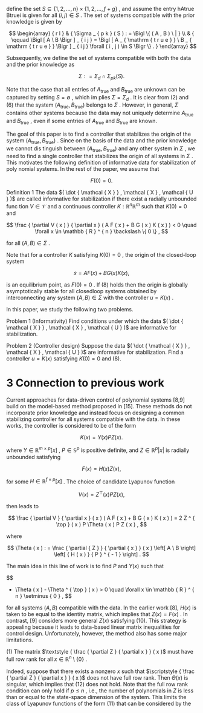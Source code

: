 define the set $S \subseteq \{ 1 , 2 , \dotsc , n \} \times \{ 1 , 2 , \dotsc , f + g \}$ , and assume the entry hAtrue Btruei is given for all $( i , j ) \in S$ . The set of systems compatible with the prior knowledge is given by

$$
\begin{array} { r l } & { \Sigma _ { p k } ( S ) : = \Bigl \{ ( A , B ) \ | } \\ & { \qquad \Bigl [ A \ B \Bigr ] _ { i j } = \Bigl [ A _ { \mathrm { t r u e } } \ B _ { \mathrm { t r u e } } \Bigr ] _ { i j } \forall ( i , j ) \in S \Bigr \} . } \end{array}
$$

Subsequently, we define the set of systems compatible with both the data and the prior knowledge as

$$
\Sigma : = \Sigma _ { d } \cap \Sigma _ { p k } ( S ) .
$$

Note that the case that all entries of $A _ { \mathrm { t r u e } }$ and $B _ { \mathrm { t r u e } }$ are unknown can be captured by setting $S = \emptyset$ , which im plies $\Sigma = \Sigma _ { d }$ . It is clear from (2) and (6) that the system $( A _ { \mathrm { t r u e } } , B _ { \mathrm { t r u e } } )$ belongs to $\Sigma$ . However, in general, $\Sigma$ contains other systems because the data may not uniquely determine $A _ { \mathrm { t r u e } }$ and $B _ { \mathrm { t r u e } }$ , even if some entries of $A _ { \mathrm { t r u e } }$ and $B _ { \mathrm { t r u e } }$ are known.

The goal of this paper is to find a controller that stabilizes the origin of the system $( A _ { \mathrm { t r u e } } , B _ { \mathrm { t r u e } } )$ . Since on the basis of the data and the prior knowledge we cannot dis tinguish between $( A _ { \mathrm { t r u e } } , B _ { \mathrm { t r u e } } )$ and any other system in $\Sigma$ , we need to find a single controller that stabilizes the origin of all systems in $\Sigma$ . This motivates the following definition of informative data for stabilization of poly nomial systems. In the rest of the paper, we assume that

$$
F ( 0 ) = 0 .
$$

Definition 1 The data $( \dot { \mathcal { X } } , \mathcal { X } , \mathcal { U } )$ are called informative for stabilization if there exist a radially unbounded func tion $V \in \mathcal { V }$ and a continuous controller $K : \mathbb { R } ^ { n }  \mathbb { R } ^ { m }$ such that $K ( 0 ) = 0$ and

$$
\frac { \partial V ( x ) } { \partial x } ( A F ( x ) + B G ( x ) K ( x ) ) < 0 \quad \forall x \in \mathbb { R } ^ { n } \backslash \{ 0 \} ,
$$

for all $( A , B ) \in \Sigma$ .

Note that for a controller $K$ satisfying $K ( 0 ) = 0$ , the origin of the closed-loop system

$$
\dot { x } = A F ( x ) + B G ( x ) K ( x ) ,
$$

is an equilibrium point, as $F ( 0 ) = 0$ . If (8) holds then the origin is globally asymptotically stable for all closedloop systems obtained by interconnecting any system $( A , B ) \in \Sigma$ with the controller $u = K ( x )$ .

In this paper, we study the following two problems.

Problem 1 (Informativity) Find conditions under which the data $( \dot { \mathcal { X } } , \mathcal { X } , \mathcal { U } )$ are informative for stabilization.

Problem 2 (Controller design) Suppose the data $( \dot { \mathcal { X } } , \mathcal { X } , \mathcal { U } )$ are informative for stabilization. Find a controller $u = K ( x )$ satisfying $K ( 0 ) = 0$ and (8).

# 3 Connection to previous work

Current approaches for data-driven control of polynomial systems [8,9] build on the model-based method proposed in [15]. These methods do not incorporate prior knowledge and instead focus on designing a common stabilizing controller for all systems compatible with the data. In these works, the controller is considered to be of the form

$$
K ( x ) = Y ( x ) P Z ( x ) .
$$

where $Y \in \mathbb { R } ^ { m \times p } [ x ]$ , $P \in \mathbb { S } ^ { p }$ is positive definite, and $Z \in \mathbb { R } ^ { p } | x |$ is radially unbounded satisfying

$$
F ( x ) = H ( x ) Z ( x ) ,
$$

for some $H \in \mathbb { R } ^ { f \times p } [ x ]$ . The choice of candidate Lyapunov function

$$
V ( x ) = Z ^ { \top } ( x ) P Z ( x ) ,
$$

then leads to

$$
\frac { \partial V } { \partial x } ( x ) ( A F ( x ) + B G ( x ) K ( x ) ) = 2 Z ^ { \top } ( x ) P \Theta ( x ) P Z ( x ) ,
$$

where

$$
\Theta ( x ) : = \frac { \partial { Z } } { \partial { x } } ( x ) \left[ A \ B \right] \left[ { H ( x ) } { P } ^ { - 1 } \right] .
$$

The main idea in this line of work is to find $P$ and $Y ( x )$ such that

$$
- \Theta ( x ) - \Theta ^ { \top } ( x ) > 0 \quad \forall x \in \mathbb { R } ^ { n } \setminus \{ 0 \} ,
$$

for all systems $( A , B )$ compatible with the data. In the earlier work [8], $H ( x )$ is taken to be equal to the identity matrix, which implies that $Z ( x ) = F ( x )$ . In contrast, [9] considers more general $Z ( x )$ satisfying (10). This strategy is appealing because it leads to data-based linear matrix inequalities for control design. Unfortunately, however, the method also has some major limitations.

(1) The matrix $\textstyle { \frac { \partial Z } { \partial x } } ( x )$ must have full row rank for all $x \in \mathbb { R } ^ { n } \setminus \{ 0 \}$ .

Indeed, suppose that there exists a nonzero $x$ such that $\scriptstyle { \frac { \partial Z } { \partial x } } ( x )$ does not have full row rank. Then $\Theta ( x )$ is singular, which implies that (12) does not hold. Note that the full row rank condition can only hold if $p \leq n$ , i.e., the number of polynomials in $Z$ is less than or equal to the state-space dimension of the system. This limits the class of Lyapunov functions of the form (11) that can be considered by the